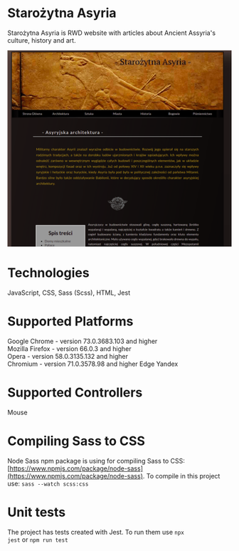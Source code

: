 # Starożytna Asyria
Starożytna Asyria is RWD website with articles about Ancient Assyria's culture, history and art.

![Application's logo](img/ancient_assyria.png)

# Technologies
JavaScript, CSS, Sass (Scss), HTML, Jest

# Supported Platforms
Google Chrome - version 73.0.3683.103 and higher  
Mozilla Firefox - version 66.0.3 and higher  
Opera - version 58.0.3135.132 and higher  
Chromium - version 71.0.3578.98 and higher
Edge
Yandex

# Supported Controllers
Mouse

# Compiling Sass to CSS
Node Sass npm package is using for compiling Sass to CSS: [https://www.npmjs.com/package/node-sass](https://www.npmjs.com/package/node-sass).
To compile in this project use: <code>sass --watch scss:css</code>

# Unit tests
The project has tests created with Jest. To run them use <code>npx jest</code> or <code>npm run test</code>


